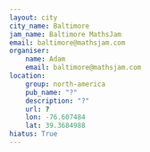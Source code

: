 ```yaml
---
layout: city                                           
city_name: Baltimore                                                               
jam_name: Baltimore MathsJam
email: baltimore@mathsjam.com
organiser:
    name: Adam
    email: baltimore@mathsjam.com
location:
    group: north-america
    pub_name: "?"
    description: "?"
    url: ?
    lon: -76.607484
    lat: 39.3684988
hiatus: True
---
```

